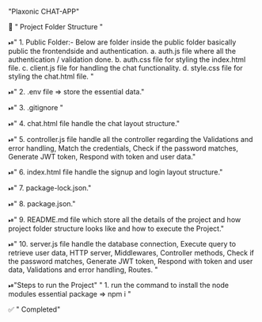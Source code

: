 "Plaxonic CHAT-APP"

📁 " Project Folder Structure "

⏯" 1. Public Folder:- Below are folder inside the public folder basically public the frontendside and authentication.
a. auth.js file where all the authentication / validation done.
b. auth.css file for styling the index.html file.
c. client.js file for handling the chat functionality.
d. style.css file for styling the chat.html file.
"

⏯" 2. .env file => store the essential data."

⏯" 3. .gitignore "

⏯" 4. chat.html file handle the chat layout structure."

⏯" 5. controller.js file handle all the controller regarding the Validations and error handling, Match the credentials, Check if the password matches, Generate JWT token, Respond with token and user data."

⏯" 6. index.html file handle the signup and login layout structure."

⏯" 7. package-lock.json."

⏯" 8. package.json."

⏯" 9. README.md file which store all the details of the project and how project folder structure looks like and how to execute the Project."

⏯" 10. server.js file handle the database connection, Execute query to retrieve user data, HTTP server, Middlewares, Controller methods, Check if the password matches, Generate JWT token, Respond with token and user data, Validations and error handling, Routes. "

⏯"Steps to run the Project"
" 1. run the command to install the node modules essential package => npm i "

✅ " Completed"

